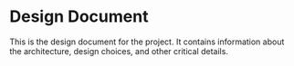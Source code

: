 # Design Document

This is the design document for the project.
It contains information about the architecture, design choices, and other critical details.